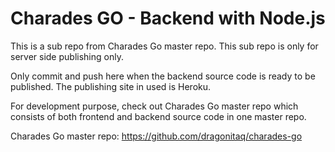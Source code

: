 # Charades GO - Backend with Node.js

This is a sub repo from Charades Go master repo. This sub repo is only for server side publishing only.

Only commit and push here when the backend source code is ready to be published. The publishing site in used is Heroku.

For development purpose, check out Charades Go master repo which consists of both frontend and backend source code in one master repo.

Charades Go master repo: https://github.com/dragonitaq/charades-go